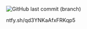 ![GitHub last commit (branch)](https://img.shields.io/github/last-commit/SaturnaStudio/website/main)


ntfy.sh/qd3YNKaAfxFRKqp5
